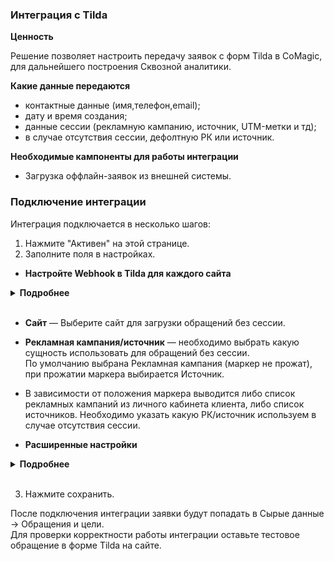### Интеграция с Tilda <br />

**Ценность**   <br />

Решение позволяет настроить передачу заявок с форм Tilda в CoMagic, для дальнейшего построения Сквозной аналитики. <br />

 **Какие данные передаются**  <br />
  
- контактные данные (имя,телефон,email);
- дату и время создания;
- данные сессии (рекламную кампанию, источник, UTM-метки и тд);
- в случае отсутствия сессии, дефолтную РК или источник.  <br />

**Необходимые кампоненты для работы интеграции** <br />  
- Загрузка оффлайн-заявок из внешней системы. <br />


### Подключение интеграции  <br />

Интеграция подключается в несколько шагов: <br />

1. Нажмите "Активен" на этой странице. <br />
2. Заполните поля в настройках.  <br /> 

- **Настройте Webhook в Tilda для каждого сайта**<br />

<details>
 <summary style="font-weight:bold;"> Подробнее </summary> <br />
   
   - Копируем сгенерированный URL из интерфейса Маркетплейса CoMagic/UIS, переходим в личный кабинет Тильды и добавляем вебхук на данный URL.
   - Выбираем нужный сайт, переходим в Настройки сайта-> Формы ->Webhooks
     -  Проставляем настройку "Посылать Cookies"
     -  Сохраняем настройки и применяем их ко всем формам. 
     -  После этого необходимо переопубликовать все страницы сайта

![image](tilda.gif) 

</details> 
<br />

 - **Сайт** — Выберите сайт для загрузки обращений без сессии. <br />
  
 - **Рекламная кампания/источник** — необходимо выбрать какую сущность использовать для обращений без сессии. <br />
По умолчанию выбрана Рекламная кампания (маркер не прожат), при прожатии маркера выбирается Источник. <br />

- В зависимости от положения маркера выводится либо список рекламных кампаний из личного кабинета клиента, либо список источников. Необходимо указать какую РК/источник используем в случае отсутствия сессии. <br />

- **Расширенные настройки** <br />

<details>
  <summary style="font-weight:bold;"> Подробнее </summary> <br />

- **Устанавливать теги** — при прожатии маркера выведется дополнительная настройка с выбором тега(ов). Выбранный тег(и) будут проставляться на все обращения из Тильды.
- **Игнорировать сессию** — при прожатии все обращения будут загружаться принудительно в выбранную клиентом дефолтную РК или источник (в зависимости от выбранных ниже значений)

</details> 
<br />

3. Нажмите сохранить. <br />

После подключения интеграции заявки будут попадать в  Сырые данные -> Обращения и цели.  <br />
Для проверки корректности работы интеграции оставьте тестовое обращение в форме Tilda на сайте. <br />





